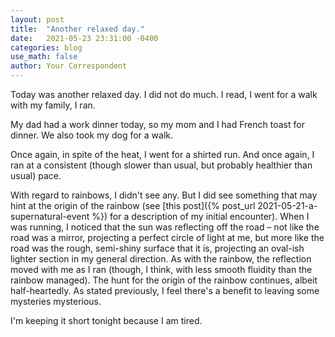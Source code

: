 ```yaml
---
layout: post
title:  "Another relaxed day."
date:   2021-05-23 23:31:00 -0400
categories: blog
use_math: false
author: Your Correspondent
---
```


Today was another relaxed day. I did not do much. I read, I went for a walk with my family, I ran.

My dad had a work dinner today, so my mom and I had French toast for dinner. We also took my dog for a walk.

Once again, in spite of the heat, I went for a shirted run. And once again, I ran at a consistent (though slower than usual, but probably healthier than usual) pace.

With regard to rainbows, I didn't see any. But I did see something that may hint at the origin of the rainbow (see [this post]({% post_url 2021-05-21-a-supernatural-event %}) for a description of my initial encounter). When I was running, I noticed that the sun was reflecting off the road &ndash; not like the road was a mirror, projecting a perfect circle of light at me, but more like the road was the rough, semi-shiny surface that it is, projecting an oval-ish lighter section in my general direction. As with the rainbow, the reflection moved with me as I ran (though, I think, with less smooth fluidity than the rainbow managed). The hunt for the origin of the rainbow continues, albeit half-heartedly. As stated previously, I feel there's a benefit to leaving some mysteries mysterious.

I'm keeping it short tonight because I am tired. 


